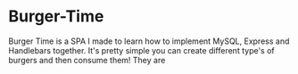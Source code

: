 # Burger-Time
Burger Time is a SPA I made to learn how to implement MySQL, Express and Handlebars together. It's pretty simple you can create different type's of burgers and then consume them! They are 
